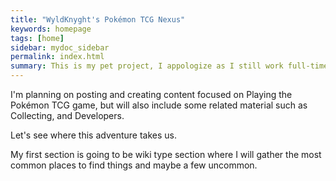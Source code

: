 ```yaml
---
title: "WyldKnyght's Pokémon TCG Nexus"
keywords: homepage
tags: [home]
sidebar: mydoc_sidebar
permalink: index.html
summary: This is my pet project, I appologize as I still work full-time so updates may not be as frequently available.
---
```


I'm planning on posting and creating content focused on Playing the Pokémon TCG game, but will also include some related material such as Collecting, and Developers.

Let's see where this adventure takes us.

My first section is going to be wiki type section where I will gather the most common places to find things and maybe a few uncommon.




